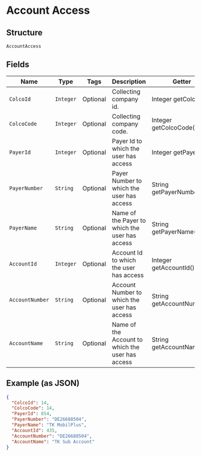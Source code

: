 
# Account Access

## Structure

`AccountAccess`

## Fields

| Name | Type | Tags | Description | Getter | Setter |
|  --- | --- | --- | --- | --- | --- |
| `ColcoId` | `Integer` | Optional | Collecting company id. | Integer getColcoId() | setColcoId(Integer colcoId) |
| `ColcoCode` | `Integer` | Optional | Collecting company code. | Integer getColcoCode() | setColcoCode(Integer colcoCode) |
| `PayerId` | `Integer` | Optional | Payer Id to which the user has access | Integer getPayerId() | setPayerId(Integer payerId) |
| `PayerNumber` | `String` | Optional | Payer Number to which the user has access | String getPayerNumber() | setPayerNumber(String payerNumber) |
| `PayerName` | `String` | Optional | Name of the Payer to which the user has access | String getPayerName() | setPayerName(String payerName) |
| `AccountId` | `Integer` | Optional | Account Id to which the user has access | Integer getAccountId() | setAccountId(Integer accountId) |
| `AccountNumber` | `String` | Optional | Account Number to which the user has access | String getAccountNumber() | setAccountNumber(String accountNumber) |
| `AccountName` | `String` | Optional | Name of the Account to which the user has access | String getAccountName() | setAccountName(String accountName) |

## Example (as JSON)

```json
{
  "ColcoId": 14,
  "ColcoCode": 14,
  "PayerId": 854,
  "PayerNumber": "DE26688504",
  "PayerName": "TK MobilPlus",
  "AccountId": 435,
  "AccountNumber": "DE26688504",
  "AccountName": "TK Sub Account"
}
```

